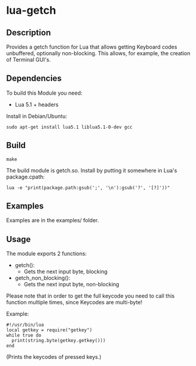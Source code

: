 lua-getch
=========

Description
-----------
Provides a getch function for Lua that allows getting Keyboard codes unbuffered, optionally non-blocking.
This allows, for example, the creation of Terminal GUI's.



Dependencies
------------
To build this Module you need:
 * Lua 5.1 + headers

Install in Debian/Ubuntu:

    sudo apt-get install lua5.1 liblua5.1-0-dev gcc



Build
-----

    make

The build module is getch.so. Install by putting it somewhere in Lua's package.cpath:

    lua -e "print(package.path:gsub(';', '\n'):gsub('?', '[?]'))"




Examples
--------
Examples are in the examples/ folder.



Usage
-----
The module exports 2 functions:
* getch():
  + Gets the next input byte, blocking
* getch_non_blocking():
  + Gets the next input byte, non-blocking

Please note that in order to get the full keycode you need to call this function multiple times, since Keycodes are multi-byte!

Example:

    #!/usr/bin/lua
    local getkey = require("getkey")
    while true do
      print(string.byte(getkey.getkey()))
    end

(Prints the keycodes of pressed keys.)
